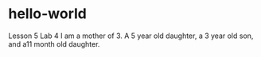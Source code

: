 # hello-world
Lesson 5 Lab 4
I am a mother of 3. A 5 year old daughter, a 3 year old son, and a11 month old daughter.
